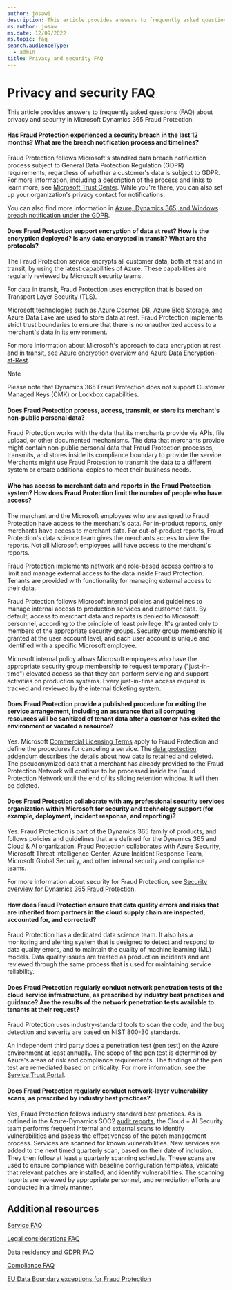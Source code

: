```yaml
---
author: josaw1
description: This article provides answers to frequently asked questions (FAQ) about privacy and security in Microsoft Dynamics 365 Fraud Protection.
ms.author: josaw
ms.date: 12/09/2022
ms.topic: faq
search.audienceType:
  - admin
title: Privacy and security FAQ
---
```


# Privacy and security FAQ

This article provides answers to frequently asked questions (FAQ) about privacy and security in Microsoft Dynamics 365 Fraud Protection.


#### Has Fraud Protection experienced a security breach in the last 12 months? What are the breach notification process and timelines? 

Fraud Protection follows Microsoft's standard data breach notification process subject to General Data Protection Regulation (GDPR) requirements, regardless of whether a customer's data is subject to GDPR. For more information, including a description of the process and links to learn more, see [Microsoft Trust Center](https://www.microsoft.com/trust-center/privacy/gdpr-data-breach). While you're there, you can also set up your organization's privacy contact for notifications.

You can also find more information in [Azure, Dynamics 365, and Windows breach notification under the GDPR](/compliance/regulatory/gdpr-breach-azure-dynamics-windows).

#### Does Fraud Protection support encryption of data at rest? How is the encryption deployed? Is any data encrypted in transit? What are the protocols? 

The Fraud Protection service encrypts all customer data, both at rest and in transit, by using the latest capabilities of Azure. These capabilities are regularly reviewed by Microsoft security teams.

For data in transit, Fraud Protection uses encryption that is based on Transport Layer Security (TLS).

Microsoft technologies such as Azure Cosmos DB, Azure Blob Storage, and Azure Data Lake are used to store data at rest. Fraud Protection implements strict trust boundaries to ensure that there is no unauthorized access to a merchant's data in its environment.

For more information about Microsoft's approach to data encryption at rest and in transit, see [Azure encryption overview](/azure/security/fundamentals/encryption-overview) and [Azure Data Encryption-at-Rest](/azure/security/fundamentals/encryption-atrest).

> [!NOTE]
> Please note that Dynamics 365 Fraud Protection does not support Customer Managed Keys (CMK) or Lockbox capabilities. 

#### Does Fraud Protection process, access, transmit, or store its merchant's non-public personal data?  

Fraud Protection works with the data that its merchants provide via APIs, file upload, or other documented mechanisms. The data that merchants provide might contain non-public personal data that Fraud Protection processes, transmits, and stores inside its compliance boundary to provide the service. Merchants might use Fraud Protection to transmit the data to a different system or create additional copies to meet their business needs.

#### Who has access to merchant data and reports in the Fraud Protection system? How does Fraud Protection limit the number of people who have access?

The merchant and the Microsoft employees who are assigned to Fraud Protection have access to the merchant's data. For in-product reports, only merchants have access to merchant data. For out-of-product reports, Fraud Protection's data science team gives the merchants access to view the reports. Not all Microsoft employees will have access to the merchant's reports.

Fraud Protection implements network and role-based access controls to limit and manage external access to the data inside Fraud Protection. Tenants are provided with functionality for managing external access to their data.

Fraud Protection follows Microsoft internal policies and guidelines to manage internal access to production services and customer data. By default, access to merchant data and reports is denied to Microsoft personnel, according to the principle of least privilege. It's granted only to members of the appropriate security groups. Security group membership is granted at the user account level, and each user account is unique and identified with a specific Microsoft employee.

Microsoft internal policy allows Microsoft employees who have the appropriate security group membership to request temporary ("just-in-time") elevated access so that they can perform servicing and support activities on production systems. Every just-in-time access request is tracked and reviewed by the internal ticketing system.

#### Does Fraud Protection provide a published procedure for exiting the service arrangement, including an assurance that all computing resources will be sanitized of tenant data after a customer has exited the environment or vacated a resource?   

Yes. Microsoft [Commercial Licensing Terms](https://www.microsoft.com/licensing/terms/welcome/welcomepage) apply to Fraud Protection and define the procedures for canceling a service. The [data protection addendum](https://www.microsoft.com/licensing/docs/view/Microsoft-Products-and-Services-Data-Protection-Addendum-DPA) describes the details about how data is retained and deleted. The pseudonymized data that a merchant has already provided to the Fraud Protection Network will continue to be processed inside the Fraud Protection Network until the end of its sliding retention window. It will then be deleted.

#### Does Fraud Protection collaborate with any professional security services organization within Microsoft for security and technology support (for example, deployment, incident response, and reporting)? 

Yes. Fraud Protection is part of the Dynamics 365 family of products, and follows policies and guidelines that are defined for the Dynamics 365 and Cloud & AI organization. Fraud Protection collaborates with Azure Security, Microsoft Threat Intelligence Center, Azure Incident Response Team, Microsoft Global Security, and other internal security and compliance teams.

For more information about security for Fraud Protection, see [Security overview for Dynamics 365 Fraud Protection](../security.md).

#### How does Fraud Protection ensure that data quality errors and risks that are inherited from partners in the cloud supply chain are inspected, accounted for, and corrected? 

Fraud Protection has a dedicated data science team. It also has a monitoring and alerting system that is designed to detect and respond to data quality errors, and to maintain the quality of machine learning (ML) models. Data quality issues are treated as production incidents and are reviewed through the same process that is used for maintaining service reliability.

#### Does Fraud Protection regularly conduct network penetration tests of the cloud service infrastructure, as prescribed by industry best practices and guidance? Are the results of the network penetration tests available to tenants at their request?  

Fraud Protection uses industry-standard tools to scan the code, and the bug detection and severity are based on NIST 800-30 standards.

An independent third party does a penetration test (pen test) on the Azure environment at least annually. The scope of the pen test is determined by Azure's areas of risk and compliance requirements. The findings of the pen test are remediated based on criticality. For more information, see the [Service Trust Portal](https://servicetrust.microsoft.com).

#### Does Fraud Protection regularly conduct network-layer vulnerability scans, as prescribed by industry best practices? 

Yes, Fraud Protection follows industry standard best practices. As is outlined in the Azure-Dynamics SOC2 [audit reports](https://servicetrust.microsoft.com/ViewPage/MSComplianceGuideV3?command=Download&downloadType=Document&downloadId=34772c1f-ea02-4ba6-b4a7-20aeb5241243&tab=7027ead0-3d6b-11e9-b9e1-290b1eb4cdeb&docTab=7027ead0-3d6b-11e9-b9e1-290b1eb4cdeb_SOC_%2F_SSAE_16_Reports), the Cloud + AI Security team performs frequent internal and external scans to identify vulnerabilities and assess the effectiveness of the patch management process. Services are scanned for known vulnerabilities. New services are added to the next timed quarterly scan, based on their date of inclusion. They then follow at least a quarterly scanning schedule. These scans are used to ensure compliance with baseline configuration templates, validate that relevant patches are installed, and identify vulnerabilities. The scanning reports are reviewed by appropriate personnel, and remediation efforts are conducted in a timely manner.

## Additional resources

[Service FAQ](service-faq.md)

[Legal considerations FAQ](legal-faq.md)

[Data residency and GDPR FAQ](data-residency-faq.md)

[Compliance FAQ](compliance-faq.md)

[EU Data Boundary exceptions for Fraud Protection](../edbd.md)
